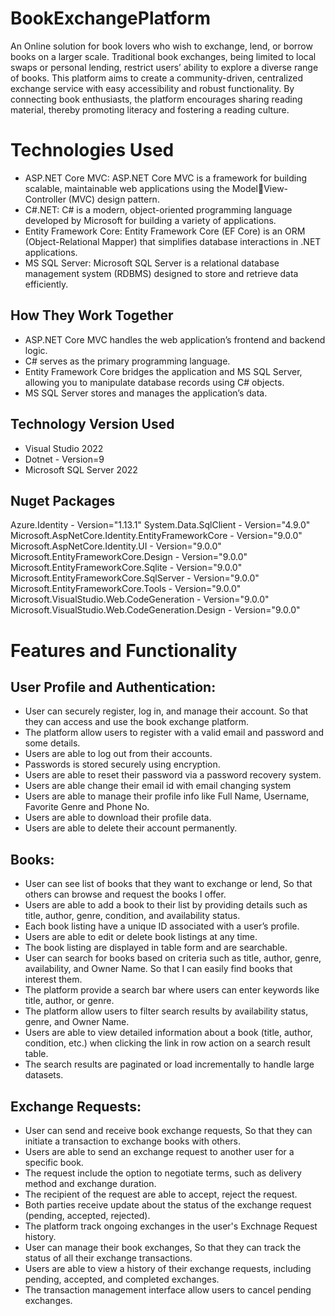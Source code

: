 # BookExchangePlatform
 An Online solution for book lovers who wish to exchange, lend, or borrow books on a larger scale. Traditional book exchanges, being limited to local swaps or personal lending, restrict users’ ability to explore a diverse range of books. This platform aims to create a community-driven, centralized exchange service with easy accessibility and robust functionality. By connecting book enthusiasts, the platform encourages sharing reading material, thereby promoting literacy and fostering a reading culture.

# Technologies Used
- ASP.NET Core MVC: ASP.NET Core MVC is a framework for building scalable, maintainable web applications using the Model￾View-Controller (MVC) design pattern.
- C#.NET: C# is a modern, object-oriented programming language developed by Microsoft for building a variety of applications.
- Entity Framework Core: Entity Framework Core (EF Core) is an ORM (Object-Relational Mapper) that simplifies database interactions in .NET applications.
- MS SQL Server: Microsoft SQL Server is a relational database management system (RDBMS) designed to store and retrieve data efficiently.

## How They Work Together
- ASP.NET Core MVC handles the web application’s frontend and backend logic.
- C# serves as the primary programming language.
- Entity Framework Core bridges the application and MS SQL Server, allowing you to manipulate database records using C# objects.
- MS SQL Server stores and manages the application’s data.

## Technology Version Used
- Visual Studio 2022
- Dotnet - Version=9
- Microsoft SQL Server 2022

## Nuget Packages
Azure.Identity - Version="1.13.1"
System.Data.SqlClient - Version="4.9.0"
Microsoft.AspNetCore.Identity.EntityFrameworkCore - Version="9.0.0"
Microsoft.AspNetCore.Identity.UI - Version="9.0.0"
Microsoft.EntityFrameworkCore.Design - Version="9.0.0"
Microsoft.EntityFrameworkCore.Sqlite - Version="9.0.0"
Microsoft.EntityFrameworkCore.SqlServer - Version="9.0.0" 
Microsoft.EntityFrameworkCore.Tools - Version="9.0.0"
Microsoft.VisualStudio.Web.CodeGeneration - Version="9.0.0"
Microsoft.VisualStudio.Web.CodeGeneration.Design - Version="9.0.0"


# Features and Functionality
## User Profile and Authentication:
- User can securely register, log in, and manage their account. So that they can access and use the book exchange platform.
- The platform allow users to register with a valid email and password and some details.
- Users are able to log out from their accounts.
- Passwords is stored securely using encryption.
- Users are able to reset their password via a password recovery system.
- Users are able change their email id with email changing system
- Users are able to manage their profile info like Full Name, Username, Favorite Genre and Phone No.
- Users are able to download their profile data.
- Users are able to delete their account permanently.

## Books:
- User can see list of books that they want to exchange or lend, So that others can browse and request the books I offer.
- Users are able to add a book to their list by providing details such as title, author, genre, condition, and availability status.
- Each book listing have a unique ID associated with a user’s profile.
- Users are able to edit or delete book listings at any time.
- The book listing are displayed in table form and are searchable.
- User can search for books based on criteria such as title, author, genre, availability, and Owner Name. So that I can easily find books that interest them. 
- The platform provide a search bar where users can enter keywords like title, author, or genre.
- The platform allow users to filter search results by availability status, genre, and Owner Name.
- Users are able to view detailed information about a book (title, author, condition, etc.) when clicking the link in row action on a search result table.
- The search results are paginated or load incrementally to handle large datasets.

## Exchange Requests:
- User can send and receive book exchange requests, So that they can initiate a transaction to exchange books with others.
- Users are able to send an exchange request to another user for a specific book.
- The request include the option to negotiate terms, such as delivery method and exchange duration.
- The recipient of the request are able to accept, reject the request.
- Both parties receive update about the status of the exchange request (pending, accepted, rejected).
- The platform track ongoing exchanges in the user's Exchnage Request history.
- User can manage their book exchanges, So that they can track the status of all their exchange transactions.
- Users are able to view a history of their exchange requests, including pending, accepted, and completed exchanges. 
- The transaction management interface allow users to cancel pending exchanges.
